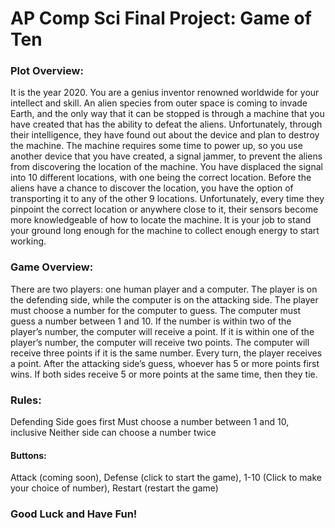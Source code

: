 # AP Comp Sci Final Project: Game of Ten 

<h3>Plot Overview:</h3>
It is the year 2020. You are a genius inventor renowned worldwide for your intellect and skill. An alien species from outer space is coming to invade Earth, and the only way that it can be stopped is through a machine that you have created that has the ability to defeat the aliens. Unfortunately, through their intelligence, they have found out about the device and plan to destroy the machine. The machine requires some time to power up, so you use another device that you have created, a signal jammer, to prevent the aliens from discovering the location of the machine. You have displaced the signal into 10 different locations, with one being the correct location. Before the aliens have a chance to discover the location, you have the option of transporting it to any of the other 9 locations. Unfortunately, every time they pinpoint the correct location or anywhere close to it, their sensors become more knowledgeable of how to locate the machine. It is your job to stand your ground long enough for the machine to collect enough energy to start working. 
<h3>Game Overview:</h3>
There are two players: one human player and a computer. The player is on the defending side, while the computer is on the attacking side. The player must choose a number for the computer to guess. The computer must guess a number between 1 and 10. If the number is within two of the player’s number, the computer will receive a point. If it is within one of the player’s number, the computer will receive two points. The computer will receive three points if it is the same number. Every turn, the player receives a point. After the attacking side’s guess, whoever has 5 or more points first wins. If both sides receive 5 or more points at the same time, then they tie.
<h3>Rules:</h3>
Defending Side goes first
Must choose a number between 1 and 10, inclusive
Neither side can choose a number twice
<h4>Buttons:</h4>
Attack (coming soon), Defense (click to start the game), 1-10 (Click to make your choice of number), Restart (restart the game) <h3>Good Luck and Have Fun!</h3>
